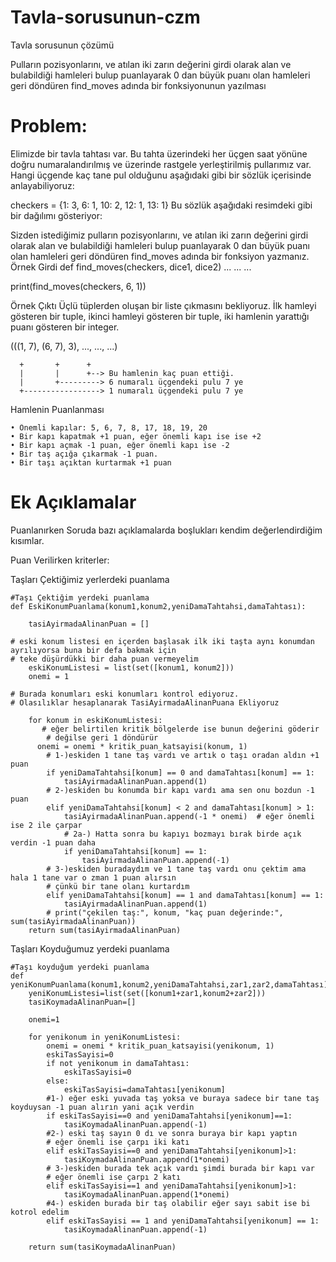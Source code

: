 # Tavla-sorusunun-czm
Tavla sorusunun çözümü

Pulların pozisyonlarını, ve atılan iki zarın değerini girdi olarak alan ve bulabildiği hamleleri bulup puanlayarak 0 dan büyük puanı olan hamleleri geri döndüren find_moves adında bir fonksiyonunun yazılması

# Problem:
Elimizde bir tavla tahtası var. Bu tahta üzerindeki her üçgen saat yönüne doğru numaralandırılmış ve üzerinde rastgele yerleştirilmiş pullarımız var. Hangi üçgende kaç tane pul olduğunu aşağıdaki gibi bir sözlük içerisinde anlayabiliyoruz:

checkers = {1: 3, 6: 1, 10: 2, 12: 1, 13: 1}
Bu sözlük aşağıdaki resimdeki gibi bir dağılımı gösteriyor:

Sizden istediğimiz pulların pozisyonlarını, ve atılan iki zarın değerini girdi olarak alan ve bulabildiği hamleleri bulup puanlayarak 0 dan büyük puanı olan hamleleri geri döndüren find_moves adında bir fonksiyon yazmanız.
Örnek Girdi
def find_moves(checkers, dice1, dice2)
    ...
    ...
    ...

print(find_moves(checkers, 6, 1))

Örnek Çıktı
Üçlü tüplerden oluşan bir liste çıkmasını bekliyoruz. İlk hamleyi gösteren bir tuple, ikinci hamleyi gösteren bir tuple, iki hamlenin yarattığı puanı gösteren bir integer.

 (((1, 7), (6, 7), 3), ..., ..., ...)

      +       +      +
      |       |      +--> Bu hamlenin kaç puan ettiği.
      |       +---------> 6 numaralı üçgendeki pulu 7 ye
      +-----------------> 1 numaralı üçgendeki pulu 7 ye                

Hamlenin Puanlanması

    • Önemli kapılar: 5, 6, 7, 8, 17, 18, 19, 20
    • Bir kapı kapatmak +1 puan, eğer önemli kapı ise ise +2
    • Bir kapı açmak -1 puan, eğer önemli kapı ise -2
    • Bir taş açığa çıkarmak -1 puan.
    • Bir taşı açıktan kurtarmak +1 puan
    
  
    
# Ek Açıklamalar

Puanlanırken Soruda bazı açıklamalarda boşlukları kendim değerlendirdiğim kısımlar.

Puan Verilirken kriterler:

Taşları Çektiğimiz yerlerdeki puanlama

    #Taşı Çektiğim yerdeki puanlama
    def EskiKonumPuanlama(konum1,konum2,yeniDamaTahtahsi,damaTahtası):

        tasiAyirmadaAlinanPuan = []
    
    # eski konum listesi en içerden başlasak ilk iki taşta aynı konumdan ayrılıyorsa buna bir defa bakmak için
    # teke düşürdükki bir daha puan vermeyelim
        eskiKonumListesi = list(set([konum1, konum2]))
        onemi = 1
    
    # Burada konumları eski konumları kontrol ediyoruz.
    # Olasılıklar hesaplanarak TasiAyirmadaAlinanPuana Ekliyoruz
    
        for konum in eskiKonumListesi:
           # eğer belirtilen kritik bölgelerde ise bunun değerini göderir
            # değilse geri 1 döndürür
          onemi = onemi * kritik_puan_katsayisi(konum, 1)
            # 1-)eskiden 1 tane taş vardı ve artık o taşı oradan aldın +1 puan
            if yeniDamaTahtahsi[konum] == 0 and damaTahtası[konum] == 1:
                tasiAyirmadaAlinanPuan.append(1)
            # 2-)eskiden bu konumda bir kapı vardı ama sen onu bozdun -1 puan
            elif yeniDamaTahtahsi[konum] < 2 and damaTahtası[konum] > 1:
                tasiAyirmadaAlinanPuan.append(-1 * onemi)  # eğer önemli ise 2 ile çarpar
                # 2a-) Hatta sonra bu kapıyı bozmayı bırak birde açık verdin -1 puan daha
                if yeniDamaTahtahsi[konum] == 1:
                    tasiAyirmadaAlinanPuan.append(-1)
            # 3-)eskiden buradaydım ve 1 tane taş vardı onu çektim ama hala 1 tane var o zman 1 puan alırsın
            # çünkü bir tane olanı kurtardım
            elif yeniDamaTahtahsi[konum] == 1 and damaTahtası[konum] == 1:
                tasiAyirmadaAlinanPuan.append(1)
            # print("çekilen taş:", konum, "kaç puan değerinde:", sum(tasiAyirmadaAlinanPuan))
        return sum(tasiAyirmadaAlinanPuan)
    
    
Taşları Koyduğumuz yerdeki puanlama

    #Taşı koyduğum yerdeki puanlama
    def yeniKonumPuanlama(konum1,konum2,yeniDamaTahtahsi,zar1,zar2,damaTahtası):
        yeniKonumListesi=list(set([konum1+zar1,konum2+zar2]))
        tasiKoymadaAlinanPuan=[]

        onemi=1
    
        for yenikonum in yeniKonumListesi:
            onemi = onemi * kritik_puan_katsayisi(yenikonum, 1)
            eskiTasSayisi=0
            if not yenikonum in damaTahtası:
                eskiTasSayisi=0
            else:
                eskiTasSayisi=damaTahtası[yenikonum]
            #1-) eğer eski yuvada taş yoksa ve buraya sadece bir tane taş koyduysan -1 puan alırın yani açık verdin
            if eskiTasSayisi==0 and yeniDamaTahtahsi[yenikonum]==1:
                tasiKoymadaAlinanPuan.append(-1)
            #2-) eski taş sayın 0 dı ve sonra buraya bir kapı yaptın
            # eğer önemli ise çarpı iki katı
            elif eskiTasSayisi==0 and yeniDamaTahtahsi[yenikonum]>1:
                tasiKoymadaAlinanPuan.append(1*onemi)
            # 3-)eskiden burada tek açık vardı şimdi burada bir kapı var
            # eğer önemli ise çarpı 2 katı
            elif eskiTasSayisi==1 and yeniDamaTahtahsi[yenikonum]>1:
                tasiKoymadaAlinanPuan.append(1*onemi)
            #4-) eskiden burada bir taş olabilir eğer sayı sabit ise bi kotrol edelim
            elif eskiTasSayisi == 1 and yeniDamaTahtahsi[yenikonum] == 1:
                tasiKoymadaAlinanPuan.append(-1)
    
        return sum(tasiKoymadaAlinanPuan)